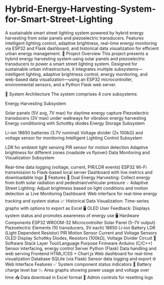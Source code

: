 # Hybrid-Energy-Harvesting-System-for-Smart-Street-Lighting
A sustainable smart street lighting system powered by hybrid energy harvesting from solar panels and piezoelectric transducers. Features intelligent lighting control, adaptive brightness, real-time energy monitoring via ESP32 and Flask dashboard, and historical data visualization for efficient urban energy management.
🧠 Project Overview
This project presents a hybrid energy harvesting system using solar panels and piezoelectric transducers to power a smart street lighting system. Designed for sustainable urban infrastructure, it integrates multiple subsystems—intelligent lighting, adaptive brightness control, energy monitoring, and web-based data visualization—using an ESP32 microcontroller, environmental sensors, and a Python Flask web server.

📐 System Architecture
The system comprises 4 core subsystems:

Energy Harvesting Subsystem

Solar panels (5V avg, 7V max) for daytime energy capture
Piezoelectric transducers (3V max) under walkways for vibration energy harvesting
Energy conditioning with Schottky diodes
Energy Storage Subsystem

Li-ion 18650 batteries (3.7V nominal)
Voltage divider (2x 100kΩ) and voltage sensor for monitoring
Intelligent Lighting Control Subsystem

LDR for ambient light sensing
PIR sensor for motion detection
Adaptive brightness for different zones (roadside vs flyover)
Data Monitoring and Visualization Subsystem

Real-time data logging (voltage, current, PIR/LDR events)
ESP32 Wi-Fi transmission to Flask-based local server
Dashboard with live metrics and downloadable logs
🔧 Features
🔋 Dual Energy Harvesting: Collect energy from both solar radiation and pedestrian/vehicular pressure
💡 Adaptive Street Lighting: Adjust brightness based on light conditions and motion detection
📊 Live Monitoring Dashboard: Web interface for real-time energy tracking and system status
📈 Historical Data Visualization: Time-series graphs with options to export as Excel
🖥️ OLED User Feedback: Displays system status and promotes awareness of energy use
🖥️ Hardware Components
ESP32 WROOM-32 Microcontroller
Solar Panel (5–7V output)
Piezoelectric Elements (10 transducers, 3V each)
18650 Li-ion Battery
LDR (Light Dependent Resistor)
PIR Motion Sensor
Current and Voltage Sensors
OLED Display
Schottky Diodes, Resistors (100kΩ), Voltage Divider Circuit
🧪 Software Stack
Layer	Tool/Language	Purpose
Firmware	Arduino (C/C++)	Sensor interfacing, energy control
Server	Python (Flask)	Data handling and web serving
Frontend	HTML/CSS + Chart.js	Web dashboard for real-time visualization
Database	SQLite (via Flask)	Sensor data logging and export
🌐 Web Interface Features
✅ System component status indicators
🔋 Battery charge level bar
📉 Area graphs showing power usage and voltage over time
📥 Data download in Excel format
🔄 Admin controls for resetting logs
